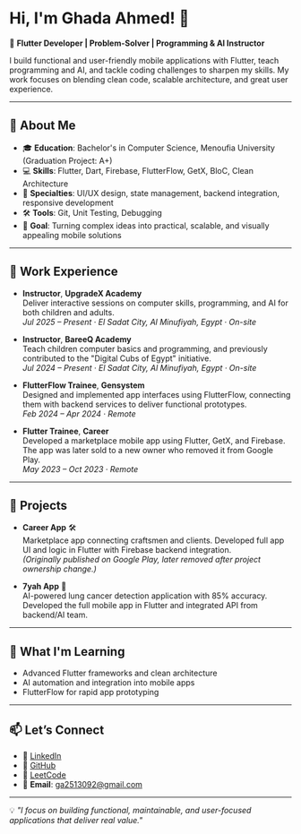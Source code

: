# Hi, I'm Ghada Ahmed! 👋  

🚀 **Flutter Developer | Problem-Solver | Programming & AI Instructor**  

I build functional and user-friendly mobile applications with Flutter, teach programming and AI, and tackle coding challenges to sharpen my skills. My work focuses on blending clean code, scalable architecture, and great user experience.  

---

## 🌟 About Me  
- 🎓 **Education**: Bachelor's in Computer Science, Menoufia University (Graduation Project: A+)  
- 💻 **Skills**: Flutter, Dart, Firebase, FlutterFlow, GetX, BloC, Clean Architecture  
- 🔧 **Specialties**: UI/UX design, state management, backend integration, responsive development  
- 🛠️ **Tools**: Git, Unit Testing, Debugging  
- 🎯 **Goal**: Turning complex ideas into practical, scalable, and visually appealing mobile solutions  

---

## 💼 Work Experience  

- **Instructor**, **UpgradeX Academy**  
  Deliver interactive sessions on computer skills, programming, and AI for both children and adults.  
  *Jul 2025 – Present · El Sadat City, Al Minufiyah, Egypt · On-site*  

- **Instructor**, **BareeQ Academy**  
  Teach children computer basics and programming, and previously contributed to the "Digital Cubs of Egypt" initiative.  
  *Jul 2024 – Present · El Sadat City, Al Minufiyah, Egypt · On-site*  

- **FlutterFlow Trainee**, **Gensystem**  
  Designed and implemented app interfaces using FlutterFlow, connecting them with backend services to deliver functional prototypes.  
  *Feb 2024 – Apr 2024 · Remote*  

- **Flutter Trainee**, **Career**  
  Developed a marketplace mobile app using Flutter, GetX, and Firebase. The app was later sold to a new owner who removed it from Google Play.  
  *May 2023 – Oct 2023 · Remote*

---

## 📱 Projects  

- **Career App** 🛠️  
  Marketplace app connecting craftsmen and clients. Developed full app UI and logic in Flutter with Firebase backend integration.  
  *(Originally published on Google Play, later removed after project ownership change.)*  

- **7yah App** 🤖  
  AI-powered lung cancer detection application with 85% accuracy. Developed the full mobile app in Flutter and integrated API from backend/AI team.  

---

## 🌱 What I'm Learning  
- Advanced Flutter frameworks and clean architecture  
- AI automation and integration into mobile apps  
- FlutterFlow for rapid app prototyping  

---

## 📫 Let’s Connect  
- 💼 [LinkedIn](https://www.linkedin.com/in/ghada-ahmed-81b340195)  
- 📂 [GitHub](https://github.com/GhadaAhmed152420)  
- 🧩 [LeetCode](https://leetcode.com/u/Ghada_A/)  
- 📧 **Email**: ga2513092@gmail.com  

---

💡 *"I focus on building functional, maintainable, and user-focused applications that deliver real value."*
